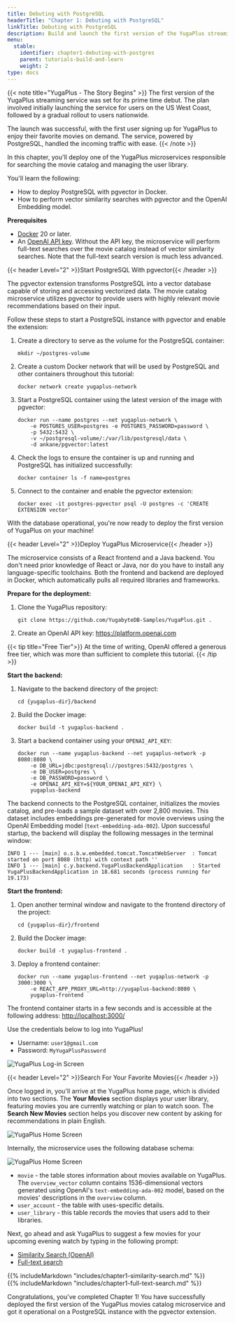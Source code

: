 ```yaml
---
title: Debuting with PostgreSQL
headerTitle: "Chapter 1: Debuting with PostgreSQL"
linkTitle: Debuting with PostgreSQL
description: Build and launch the first version of the YugaPlus streaming service on PostgreSQL.
menu:
  stable:
    identifier: chapter1-debuting-with-postgres
    parent: tutorials-build-and-learn
    weight: 2
type: docs
---
```


{{< note title="YugaPlus - The Story Begins" >}}
The first version of the YugaPlus streaming service was set for its prime time debut. The plan involved initially launching the service for users on the US West Coast, followed by a gradual rollout to users nationwide.

The launch was successful, with the first user signing up for YugaPlus to enjoy their favorite movies on demand. The service, powered by PostgreSQL, handled the incoming traffic with ease.
{{< /note >}}

In this chapter, you'll deploy one of the YugaPlus microservices responsible for searching the movie catalog and managing the user library.

You'll learn the following:

* How to deploy PostgreSQL with pgvector in Docker.
* How to perform vector similarity searches with pgvector and the OpenAI Embedding model.

**Prerequisites**

* [Docker](https://www.docker.com) 20 or later.
* An [OpenAI API key](https://platform.openai.com/docs/overview). Without the API key, the microservice will perform full-text searches over the movie catalog instead of vector similarity searches. Note that the full-text search version is much less advanced.

{{< header Level="2" >}}Start PostgreSQL With pgvector{{< /header >}}

The pgvector extension transforms PostgreSQL into a vector database capable of storing and accessing vectorized data. The movie catalog microservice utilizes pgvector to provide users with highly relevant movie recommendations based on their input.

Follow these steps to start a PostgreSQL instance with pgvector and enable the extension:

1. Create a directory to serve as the volume for the PostgreSQL container:

    ```shell
    mkdir ~/postgres-volume
    ```

2. Create a custom Docker network that will be used by PostgreSQL and other containers throughout this tutorial:

    ```shell
    docker network create yugaplus-network
    ```

3. Start a PostgreSQL container using the latest version of the image with pgvector:

    ```shell
    docker run --name postgres --net yugaplus-network \
        -e POSTGRES_USER=postgres -e POSTGRES_PASSWORD=password \
        -p 5432:5432 \
        -v ~/postgresql-volume/:/var/lib/postgresql/data \
        -d ankane/pgvector:latest
    ```

4. Check the logs to ensure the container is up and running and PostgreSQL has initialized successfully:

    ```shell
    docker container ls -f name=postgres
    ```

5. Connect to the container and enable the pgvector extension:

    ```shell
    docker exec -it postgres-pgvector psql -U postgres -c 'CREATE EXTENSION vector'
    ```

With the database operational, you're now ready to deploy the first version of YugaPlus on your machine!

{{< header Level="2" >}}Deploy YugaPlus Microservice{{< /header >}}

The microservice consists of a React frontend and a Java backend. You don't need prior knowledge of React or Java, nor do you have to install any language-specific toolchains. Both the frontend and backend are deployed in Docker, which automatically pulls all required libraries and frameworks.

**Prepare for the deployment:**

1. Clone the YugaPlus repository:

    ```shell
    git clone https://github.com/YugabyteDB-Samples/YugaPlus.git .
    ```

2. Create an OpenAI API key: <https://platform.openai.com>

{{< tip title="Free Tier">}}
At the time of writing, OpenAI offered a generous free tier, which was more than sufficient to complete this tutorial.
{{< /tip >}}

**Start the backend:**

1. Navigate to the backend directory of the project:

    ```shell
    cd {yugaplus-dir}/backend
    ```

2. Build the Docker image:

    ```shell
    docker build -t yugaplus-backend .
    ```

3. Start a backend container using your `OPENAI_API_KEY`:

    ```shell
    docker run --name yugaplus-backend --net yugaplus-network -p 8080:8080 \
        -e DB_URL=jdbc:postgresql://postgres:5432/postgres \
        -e DB_USER=postgres \
        -e DB_PASSWORD=password \
        -e OPENAI_API_KEY=${YOUR_OPENAI_API_KEY} \
        yugaplus-backend
    ```

The backend connects to the PostgreSQL container, initializes the movies catalog, and pre-loads a sample dataset with over 2,800 movies. This dataset includes embeddings pre-generated for movie overviews using the OpenAI Embedding model (`text-embedding-ada-002`). Upon successful startup, the backend will display the following messages in the terminal window:

```output
INFO 1 --- [main] o.s.b.w.embedded.tomcat.TomcatWebServer  : Tomcat started on port 8080 (http) with context path ''
INFO 1 --- [main] c.y.backend.YugaPlusBackendApplication   : Started YugaPlusBackendApplication in 18.681 seconds (process running for 19.173)
```

**Start the frontend:**

1. Open another terminal window and navigate to the frontend directory of the project:

    ```shell
    cd {yugaplus-dir}/frontend
    ```

2. Build the Docker image:

    ```shell
    docker build -t yugaplus-frontend . 
    ```

3. Deploy a frontend container:

    ```shell
    docker run --name yugaplus-frontend --net yugaplus-network -p 3000:3000 \
        -e REACT_APP_PROXY_URL=http://yugaplus-backend:8080 \
        yugaplus-frontend
    ```

The frontend container starts in a few seconds and is accessible at the following address: <http://localhost:3000/>

Use the credentials below to log into YugaPlus!

* Username: `user1@gmail.com`
* Password: `MyYugaPlusPassword`

![YugaPlus Log-in Screen](/images/tutorials/build-and-learn/chapter1-login-screen.png)

{{< header Level="2" >}}Search For Your Favorite Movies{{< /header >}}

Once logged in, you'll arrive at the YugaPlus home page, which is divided into two sections. The **Your Movies** section displays your user library, featuring movies you are currently watching or plan to watch soon. The **Search New Movies** section helps you discover new content by asking for recommendations in plain English.

![YugaPlus Home Screen](/images/tutorials/build-and-learn/chapter1-home-screen.png)

Internally, the microservice uses the following database schema:

![YugaPlus Home Screen](/images/tutorials/build-and-learn/yugaplus-schema.png)

* `movie` - the table stores information about movies available on YugaPlus. The `overview_vector` column contains 1536-dimensional vectors generated using OpenAI's `text-embedding-ada-002` model, based on the movies' descriptions in the `overview` column.
* `user_account` - the table with uses-specific details.
* `user_library` - this table records the movies that users add to their libraries.

Next, go ahead and ask YugaPlus to suggest a few movies for your upcoming evening watch by typing in the following prompt:

<ul class="nav nav-tabs-alt nav-tabs-yb">
  <li >
    <a href="#similarity-search" class="nav-link active" id="similarity-search-tab" data-toggle="tab"
       role="tab" aria-controls="similarity-search" aria-selected="true">
      <i class="fa-brands fa-apple" aria-hidden="true"></i>
      Similarity Search (OpenAI)
    </a>
  </li>
  <li>
    <a href="#full-text-search" class="nav-link" id="full-text-search-tab" data-toggle="tab"
       role="tab" aria-controls="full-text-search" aria-selected="false">
      <i class="fa-brands fa-linux" aria-hidden="true"></i>
      Full-text search
    </a>
  </li>
</ul>

<div class="tab-content">
  <div id="similarity-search" class="tab-pane fade show active" role="tabpanel" aria-labelledby="similarity-search-tab">
  {{% includeMarkdown "includes/chapter1-similarity-search.md" %}}
  </div>
  <div id="full-text-search" class="tab-pane fade" role="tabpanel" aria-labelledby="full-text-search-tab">
  {{% includeMarkdown "includes/chapter1-full-text-search.md" %}}
  </div>
</div>

Congratulations, you've completed Chapter 1! You have successfully deployed the first version of the YugaPlus movies catalog microservice and got it operational on a PostgreSQL instance with the pgvector extension.
